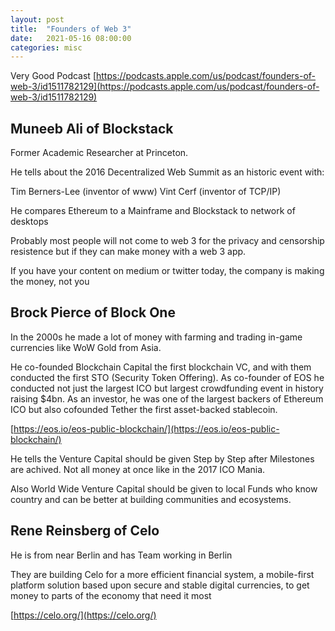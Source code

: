 ```yaml
---
layout: post
title:  "Founders of Web 3"
date:   2021-05-16 08:00:00
categories: misc
---
```


Very Good Podcast [https://podcasts.apple.com/us/podcast/founders-of-web-3/id1511782129](https://podcasts.apple.com/us/podcast/founders-of-web-3/id1511782129)


## Muneeb Ali of Blockstack

Former Academic Researcher at Princeton.

He tells about the 2016 Decentralized Web Summit as an historic event with:

Tim Berners-Lee (inventor of www)
Vint Cerf (inventor of TCP/IP)

He compares Ethereum to a Mainframe and Blockstack to network of desktops

Probably most people will not come to web 3 for the privacy and censorship resistence but if they can make money with a web 3 app.

If you have your content on medium or twitter today, the company is making the money, not you


## Brock Pierce of Block One

In the 2000s he made a lot of money with farming and trading in-game currencies like WoW Gold from Asia.

He co-founded Blockchain Capital the first blockchain VC, and with them conducted the first STO (Security Token Offering). As co-founder of EOS he conducted not just the largest ICO but largest crowdfunding event in history raising $4bn. As an investor, he was one of the largest backers of Ethereum ICO but also cofounded Tether the first asset-backed stablecoin.

[https://eos.io/eos-public-blockchain/](https://eos.io/eos-public-blockchain/)

He tells the Venture Capital should be given Step by Step after Milestones are achived. Not all money at once like in the 2017 ICO Mania.

Also World Wide Venture Capital should be given to local Funds who know country and can be better at building communities and ecosystems.


## Rene Reinsberg of Celo

He is from near Berlin and has Team working in Berlin

They are building Celo for a more efficient financial system, a mobile-first platform solution based upon secure and stable digital currencies, to get money to parts of the economy that need it most

[https://celo.org/](https://celo.org/)